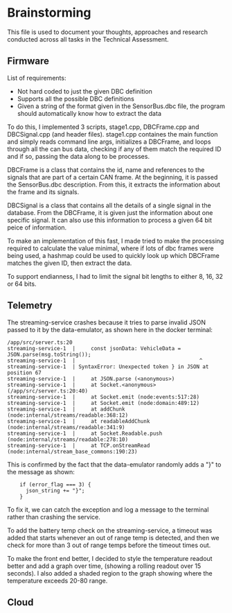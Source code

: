 # Brainstorming

This file is used to document your thoughts, approaches and research conducted across all tasks in the Technical Assessment.

## Firmware
List of requirements:
- Not hard coded to just the given DBC definition
- Supports all the possible DBC definitions
- Given a string of the format given in the SensorBus.dbc file, the program should automatically know how to extract the data

To do this, I implemented 3 scripts, stage1.cpp, DBCFrame.cpp and DBCSignal.cpp (and header files). stage1.cpp containes the main function and simply reads command line args, initializes a DBCFrame, and loops through all the can bus data, checking if any of them match the required ID and if so, passing the data along to be processes.

DBCFrame is a class that contains the id, name and references to the signals that are part of a certain CAN frame. At the beginning, it is passed the SensorBus.dbc description. From this, it extracts the information about the frame and its signals.

DBCSignal is a class that contains all the details of a single signal in the database. From the DBCFrame, it is given just the information about one specific signal. It can also use this information to process a given 64 bit peice of information.

To make an implementation of this fast, I made tried to make the processing required to calculate the value minimal, where if lots of dbc frames were being used, a hashmap could be used to quickly look up which DBCFrame matches the given ID, then extract the data.

To support endianness, I had to limit the signal bit lengths to either 8, 16, 32 or 64 bits.

## Telemetry
The streaming-service crashes because it tries to parse invalid JSON passed to it by the data-emulator, as shown here in the docker terminal:
```
/app/src/server.ts:20
streaming-service-1  |     const jsonData: VehicleData = JSON.parse(msg.toString());
streaming-service-1  |                                        ^
streaming-service-1  | SyntaxError: Unexpected token } in JSON at position 67
streaming-service-1  |     at JSON.parse (<anonymous>)
streaming-service-1  |     at Socket.<anonymous> (/app/src/server.ts:20:40)
streaming-service-1  |     at Socket.emit (node:events:517:28)
streaming-service-1  |     at Socket.emit (node:domain:489:12)
streaming-service-1  |     at addChunk (node:internal/streams/readable:368:12)
streaming-service-1  |     at readableAddChunk (node:internal/streams/readable:341:9)
streaming-service-1  |     at Socket.Readable.push (node:internal/streams/readable:278:10)
streaming-service-1  |     at TCP.onStreamRead (node:internal/stream_base_commons:190:23)
```

This is confirmed by the fact that the data-emulator randomly adds a "}" to the message as shown:
```
    if (error_flag === 3) {
      json_string += "}";
    }
```

To fix it, we can catch the exception and log a message to the terminal rather than crashing the service.

To add the battery temp check on the streaming-service, a timeout was added that starts whenever an out of range temp is detected, and then we check for more than 3 out of range temps before the timeout times out.

To make the front end better, I decided to style the temperature readout better and add a graph over time, (showing a rolling readout over 15 seconds). I also added a shaded region to the graph showing where the temperature exceeds 20-80 range.

## Cloud
